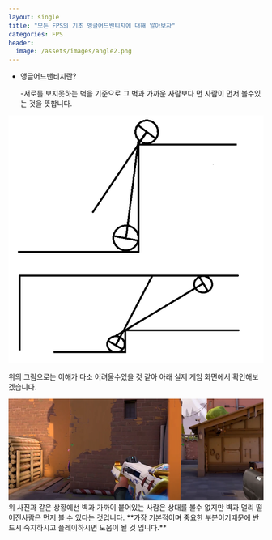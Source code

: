 ```yaml
---
layout: single
title: "모든 FPS의 기초 앵글어드밴티지에 대해 알아보자"
categories: FPS
header:
  image: /assets/images/angle2.png
---
```


* 앵글어드밴티지란?

  -서로를 보지못하는 벽을 기준으로 그 벽과 가까운 사람보다 먼 사람이 먼저 볼수있는 것을 뜻합니다.

<img src="/assets/images/angle1.png">


위의 그림으로는 이해가 다소 어려울수있을 것 같아 아래 실제 게임 화면에서 확인해보겠습니다.

<img src="/assets/images/angle2.png">
위 사진과 같은 상황에선 벽과 가까이 붙어있는 사람은 상대를 볼수 없지만 벽과 멀리 떨어진사람은 먼저 볼 수 있다는 것입니다.
**가장 기본적이며 중요한 부분이기때문에 반드시 숙지하시고 플레이하시면 도움이 될 것 입니다.**

